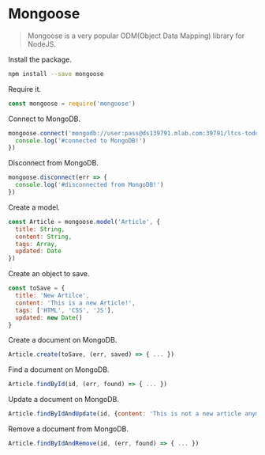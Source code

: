 # Mongoose

> Mongoose is a very popular ODM\(Object Data Mapping\) library for NodeJS.

Install the package.

```bash
npm install --save mongoose
```

Require it.

```js
const mongoose = require('mongoose')
```

Connect to MongoDB.

```js
mongoose.connect('mongodb://user:pass@ds139791.mlab.com:39791/ltcs-todo', err => {
  console.log('#connected to MongoDB!')
})
```

Disconnect from MongoDB.

```js
mongoose.disconnect(err => {
  console.log('#disconnected from MongoDB!')
})
```

Create a model.

```js
const Article = mongoose.model('Article', {
  title: String,
  content: String,
  tags: Array,
  updated: Date
})
```

Create an object to save.

```js
const toSave = {
  title: 'New Artilce',
  content: 'This is a new Article!',
  tags: ['HTML', 'CSS', 'JS'],
  updated: new Date()
}
```

Create a document on MongoDB.

```js
Article.create(toSave, (err, saved) => { ... })
```

Find a document on MongoDB.

```js
Article.findById(id, (err, found) => { ... })
```

Update a document on MongoDB.

```js
Article.findByIdAndUpdate(id, {content: 'This is not a new article anymore!'}, (err, found) => { ... })
```

Remove a document from MongoDB.

```js
Article.findByIdAndRemove(id, (err, found) => { ... })
```



